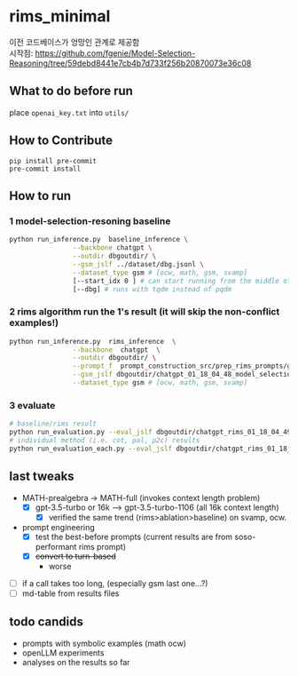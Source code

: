 # rims_minimal
이전 코드베이스가 엉망인 관계로 제공함 <br>
시작점: https://github.com/fgenie/Model-Selection-Reasoning/tree/59debd8441e7cb4b7d733f256b20870073e36c08


## What to do before run
place `openai_key.txt` into `utils/`

## How to Contribute

```
pip install pre-commit
pre-commit install
```

## How to run
### 1 model-selection-resoning baseline
```bash
python run_inference.py  baseline_inference \
                --backbone chatgpt \
                --outdir dbgoutdir/ \
                --gsm_jslf ../dataset/dbg.jsonl \
                --dataset_type gsm # [ocw, math, gsm, svamp]
                [--start_idx 0 ] # can start running from the middle of the data
                [--dbg] # runs with tqdm instead of pqdm
```


### 2 rims algorithm run the 1's result (it will skip the non-conflict examples!)
```bash
python run_inference.py  rims_inference  \
                --backbone  chatgpt  \
                --outdir dbgoutdir/ \
                --prompt_f  prompt_construction_src/prep_rims_prompts/gsm_prompts/3_reflectonce_cot2p2c.pal2cot.pal2p2c.txt_rm_ans   \
                --gsm_jslf dbgoutdir/chatgpt_01_18_04_48_model_selection3_startidx0.jsonl \
                --dataset_type gsm # [ocw, math, gsm, svamp]
```

### 3 evaluate
```bash
# baseline/rims result
python run_evaluation.py --eval_jslf dbgoutdir/chatgpt_rims_01_18_04_49_startidx0.jsonl --eval_type [gsm|svamp|ocw|math]
# individual method (i.e. cot, pal, p2c) results
python run_evaluation_each.py --eval_jslf dbgoutdir/chatgpt_rims_01_18_04_49_startidx0.jsonl --eval_type [gsm|svamp|ocw|math]
```

## last tweaks
 - MATH-prealgebra -> MATH-full (invokes context length problem)
    - [x] gpt-3.5-turbo or 16k --> gpt-3.5-turbo-1106 (all 16k context length)
        - [x] verified the same trend (rims>ablation>baseline) on svamp, ocw. 
 - prompt engineering
    - [x] test the best-before prompts (current results are from soso-performant rims prompt)
    - [x] ~~convert to turn-based~~
      - worse 
 - [ ] if a call takes too long, (especially gsm last one...?)
 - [ ] md-table from results files

## todo candids
 - prompts with symbolic examples (math ocw)
 - openLLM experiments
 - analyses on the results so far
